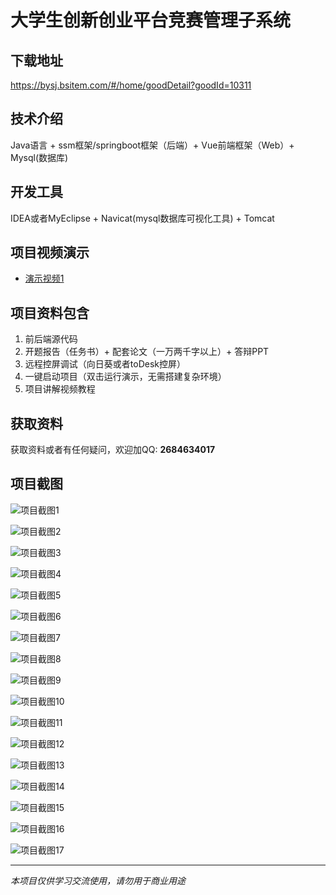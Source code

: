 # 大学生创新创业平台竞赛管理子系统

## 下载地址
https://bysj.bsitem.com/#/home/goodDetail?goodId=10311

## 技术介绍
Java语言 + ssm框架/springboot框架（后端）+ Vue前端框架（Web）+ Mysql(数据库)

## 开发工具
IDEA或者MyEclipse + Navicat(mysql数据库可视化工具) + Tomcat

## 项目视频演示
- [演示视频1](https://graduation-images.oss-cn-beijing.aliyuncs.com/videos/828%E5%A5%97ssm%E5%BD%95%E5%83%8F/10311_ssm154%E5%A4%A7%E5%AD%A6%E7%94%9F%E5%88%9B%E6%96%B0%E5%88%9B%E4%B8%9A%E5%B9%B3%E5%8F%B0%E7%AB%9E%E8%B5%9B%E7%AE%A1%E7%90%86%E5%AD%90%E7%B3%BB%E7%BB%9F%E5%BD%95%E5%83%8F.mp4)

## 项目资料包含
1. 前后端源代码
2. 开题报告（任务书）+ 配套论文（一万两千字以上）+ 答辩PPT
3. 远程控屏调试（向日葵或者toDesk控屏）
4. 一键启动项目（双击运行演示，无需搭建复杂环境）
5. 项目讲解视频教程

## 获取资料
获取资料或者有任何疑问，欢迎加QQ: **2684634017**

## 项目截图
![项目截图1](https://graduation-images.oss-cn-beijing.aliyuncs.com/图片/10311/毕设论坛项目主图.jpg)

![项目截图2](https://graduation-images.oss-cn-beijing.aliyuncs.com/图片/10311/1.png)

![项目截图3](https://graduation-images.oss-cn-beijing.aliyuncs.com/图片/10311/2.png)

![项目截图4](https://graduation-images.oss-cn-beijing.aliyuncs.com/图片/10311/3.png)

![项目截图5](https://graduation-images.oss-cn-beijing.aliyuncs.com/图片/10311/4.png)

![项目截图6](https://graduation-images.oss-cn-beijing.aliyuncs.com/图片/10311/5.png)

![项目截图7](https://graduation-images.oss-cn-beijing.aliyuncs.com/图片/10311/6.png)

![项目截图8](https://graduation-images.oss-cn-beijing.aliyuncs.com/图片/10311/7.png)

![项目截图9](https://graduation-images.oss-cn-beijing.aliyuncs.com/图片/10311/8.png)

![项目截图10](https://graduation-images.oss-cn-beijing.aliyuncs.com/图片/10311/9.png)

![项目截图11](https://graduation-images.oss-cn-beijing.aliyuncs.com/图片/10311/10.png)

![项目截图12](https://graduation-images.oss-cn-beijing.aliyuncs.com/图片/10311/11.png)

![项目截图13](https://graduation-images.oss-cn-beijing.aliyuncs.com/图片/10311/12.png)

![项目截图14](https://graduation-images.oss-cn-beijing.aliyuncs.com/图片/10311/13.png)

![项目截图15](https://graduation-images.oss-cn-beijing.aliyuncs.com/图片/10311/14.png)

![项目截图16](https://graduation-images.oss-cn-beijing.aliyuncs.com/图片/10311/15.png)

![项目截图17](https://graduation-images.oss-cn-beijing.aliyuncs.com/图片/10311/16.png)

---
*本项目仅供学习交流使用，请勿用于商业用途*
